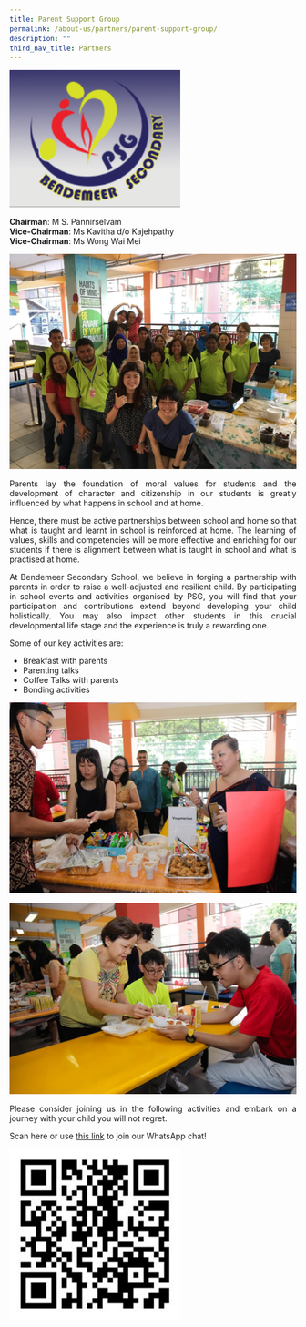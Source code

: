 ```yaml
---
title: Parent Support Group
permalink: /about-us/partners/parent-support-group/
description: ""
third_nav_title: Partners
---
```

<p style="float:Center" >
<img src="/images/Aboutus/PSG1.png" alt="learning" style="width:300px" /></p>

<b>Chairman</b>:		M S. Pannirselvam
<br>
<b>Vice-Chairman</b>:	Ms Kavitha d/o Kajehpathy
<br>
<b>Vice-Chairman</b>:	Ms Wong Wai Mei

![Parent Support Group photo](/images/Aboutus/PSG2.jpg)


<p style="text-align:justify">Parents lay the foundation of moral values for students and the development of character and citizenship in our students is greatly influenced by what happens in school and at home.</p>

<p style="text-align:justify">Hence, there must be active partnerships between school and home so that what is taught and learnt in school is reinforced at home. The learning of values, skills and competencies will be more effective and enriching for our students if there is alignment between what is taught in school and what is practised at home.</p>

<p style="text-align:justify">At Bendemeer Secondary School, we believe in forging a partnership with parents in order to raise a well-adjusted and resilient child. By participating in school events and activities organised by PSG, you will find that your participation and contributions extend beyond developing your child holistically. You may also impact other students in this crucial developmental life stage and the experience is truly a rewarding one.</p>

Some of our key activities are:

* Breakfast with parents
* Parenting talks
* Coffee Talks with parents
* Bonding activities

![Parent Support Group photo](/images/Aboutus/PSG3.jpg)

![Parent Support Group photo](/images/Aboutus/PSG4.jpg)

<p style="text-align:justify">Please consider joining us in the following activities and embark on a journey with your child you will not regret.</p>

Scan here or use [this link](https://chat.whatsapp.com/GNULdwRsYmI2e22T9XhIeo) to join our WhatsApp chat!


<p style="float:center">
<img src="/images/Aboutus/PSG5.png" alt="PSG Group sign up Code" style="width:300px" /></p>